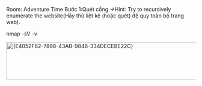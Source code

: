 Room: Adventure Time
Bước 1:Quét cổng      ->Hint: Try to recursively enumerate the website(Hãy thử liệt kê (hoặc quét) đệ quy toàn bộ trang web).

nmap -sV -v <ip>

<img width="617" height="100" alt="{E4052F82-7898-43AB-9846-334DECEBE22C}" src="https://github.com/user-attachments/assets/07f086c2-edc9-4913-a18c-26d2e237412f" />
